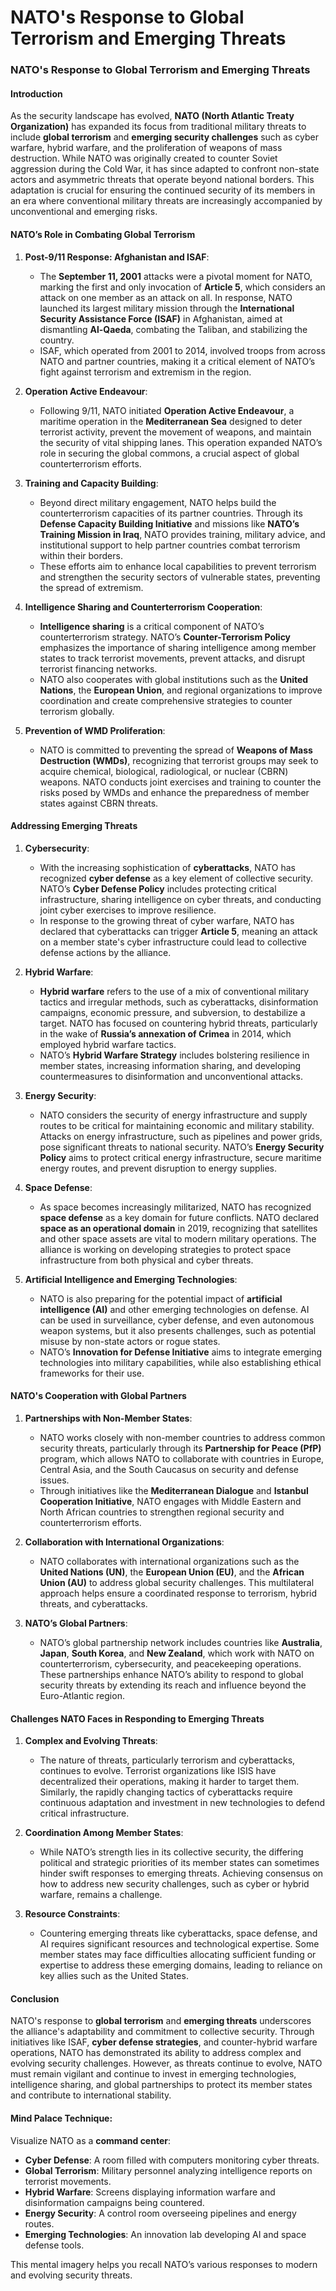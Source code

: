 # NATO's Response to Global Terrorism and Emerging Threats

### **NATO's Response to Global Terrorism and Emerging Threats**

#### **Introduction**
As the security landscape has evolved, **NATO (North Atlantic Treaty Organization)** has expanded its focus from traditional military threats to include **global terrorism** and **emerging security challenges** such as cyber warfare, hybrid warfare, and the proliferation of weapons of mass destruction. While NATO was originally created to counter Soviet aggression during the Cold War, it has since adapted to confront non-state actors and asymmetric threats that operate beyond national borders. This adaptation is crucial for ensuring the continued security of its members in an era where conventional military threats are increasingly accompanied by unconventional and emerging risks.

#### **NATO’s Role in Combating Global Terrorism**

1. **Post-9/11 Response: Afghanistan and ISAF**:
   - The **September 11, 2001** attacks were a pivotal moment for NATO, marking the first and only invocation of **Article 5**, which considers an attack on one member as an attack on all. In response, NATO launched its largest military mission through the **International Security Assistance Force (ISAF)** in Afghanistan, aimed at dismantling **Al-Qaeda**, combating the Taliban, and stabilizing the country.
   - ISAF, which operated from 2001 to 2014, involved troops from across NATO and partner countries, making it a critical element of NATO’s fight against terrorism and extremism in the region.

2. **Operation Active Endeavour**:
   - Following 9/11, NATO initiated **Operation Active Endeavour**, a maritime operation in the **Mediterranean Sea** designed to deter terrorist activity, prevent the movement of weapons, and maintain the security of vital shipping lanes. This operation expanded NATO’s role in securing the global commons, a crucial aspect of global counterterrorism efforts.

3. **Training and Capacity Building**:
   - Beyond direct military engagement, NATO helps build the counterterrorism capacities of its partner countries. Through its **Defense Capacity Building Initiative** and missions like **NATO’s Training Mission in Iraq**, NATO provides training, military advice, and institutional support to help partner countries combat terrorism within their borders.
   - These efforts aim to enhance local capabilities to prevent terrorism and strengthen the security sectors of vulnerable states, preventing the spread of extremism.

4. **Intelligence Sharing and Counterterrorism Cooperation**:
   - **Intelligence sharing** is a critical component of NATO’s counterterrorism strategy. NATO’s **Counter-Terrorism Policy** emphasizes the importance of sharing intelligence among member states to track terrorist movements, prevent attacks, and disrupt terrorist financing networks.
   - NATO also cooperates with global institutions such as the **United Nations**, the **European Union**, and regional organizations to improve coordination and create comprehensive strategies to counter terrorism globally.

5. **Prevention of WMD Proliferation**:
   - NATO is committed to preventing the spread of **Weapons of Mass Destruction (WMDs)**, recognizing that terrorist groups may seek to acquire chemical, biological, radiological, or nuclear (CBRN) weapons. NATO conducts joint exercises and training to counter the risks posed by WMDs and enhance the preparedness of member states against CBRN threats.

#### **Addressing Emerging Threats**

1. **Cybersecurity**:
   - With the increasing sophistication of **cyberattacks**, NATO has recognized **cyber defense** as a key element of collective security. NATO’s **Cyber Defense Policy** includes protecting critical infrastructure, sharing intelligence on cyber threats, and conducting joint cyber exercises to improve resilience.
   - In response to the growing threat of cyber warfare, NATO has declared that cyberattacks can trigger **Article 5**, meaning an attack on a member state's cyber infrastructure could lead to collective defense actions by the alliance.

2. **Hybrid Warfare**:
   - **Hybrid warfare** refers to the use of a mix of conventional military tactics and irregular methods, such as cyberattacks, disinformation campaigns, economic pressure, and subversion, to destabilize a target. NATO has focused on countering hybrid threats, particularly in the wake of **Russia’s annexation of Crimea** in 2014, which employed hybrid warfare tactics.
   - NATO’s **Hybrid Warfare Strategy** includes bolstering resilience in member states, increasing information sharing, and developing countermeasures to disinformation and unconventional attacks.

3. **Energy Security**:
   - NATO considers the security of energy infrastructure and supply routes to be critical for maintaining economic and military stability. Attacks on energy infrastructure, such as pipelines and power grids, pose significant threats to national security. NATO’s **Energy Security Policy** aims to protect critical energy infrastructure, secure maritime energy routes, and prevent disruption to energy supplies.

4. **Space Defense**:
   - As space becomes increasingly militarized, NATO has recognized **space defense** as a key domain for future conflicts. NATO declared **space as an operational domain** in 2019, recognizing that satellites and other space assets are vital to modern military operations. The alliance is working on developing strategies to protect space infrastructure from both physical and cyber threats.

5. **Artificial Intelligence and Emerging Technologies**:
   - NATO is also preparing for the potential impact of **artificial intelligence (AI)** and other emerging technologies on defense. AI can be used in surveillance, cyber defense, and even autonomous weapon systems, but it also presents challenges, such as potential misuse by non-state actors or rogue states.
   - NATO’s **Innovation for Defense Initiative** aims to integrate emerging technologies into military capabilities, while also establishing ethical frameworks for their use.

#### **NATO's Cooperation with Global Partners**

1. **Partnerships with Non-Member States**:
   - NATO works closely with non-member countries to address common security threats, particularly through its **Partnership for Peace (PfP)** program, which allows NATO to collaborate with countries in Europe, Central Asia, and the South Caucasus on security and defense issues.
   - Through initiatives like the **Mediterranean Dialogue** and **Istanbul Cooperation Initiative**, NATO engages with Middle Eastern and North African countries to strengthen regional security and counterterrorism efforts.

2. **Collaboration with International Organizations**:
   - NATO collaborates with international organizations such as the **United Nations (UN)**, the **European Union (EU)**, and the **African Union (AU)** to address global security challenges. This multilateral approach helps ensure a coordinated response to terrorism, hybrid threats, and cyberattacks.

3. **NATO’s Global Partners**:
   - NATO’s global partnership network includes countries like **Australia**, **Japan**, **South Korea**, and **New Zealand**, which work with NATO on counterterrorism, cybersecurity, and peacekeeping operations. These partnerships enhance NATO’s ability to respond to global security threats by extending its reach and influence beyond the Euro-Atlantic region.

#### **Challenges NATO Faces in Responding to Emerging Threats**

1. **Complex and Evolving Threats**:
   - The nature of threats, particularly terrorism and cyberattacks, continues to evolve. Terrorist organizations like ISIS have decentralized their operations, making it harder to target them. Similarly, the rapidly changing tactics of cyberattacks require continuous adaptation and investment in new technologies to defend critical infrastructure.

2. **Coordination Among Member States**:
   - While NATO’s strength lies in its collective security, the differing political and strategic priorities of its member states can sometimes hinder swift responses to emerging threats. Achieving consensus on how to address new security challenges, such as cyber or hybrid warfare, remains a challenge.

3. **Resource Constraints**:
   - Countering emerging threats like cyberattacks, space defense, and AI requires significant resources and technological expertise. Some member states may face difficulties allocating sufficient funding or expertise to address these emerging domains, leading to reliance on key allies such as the United States.

#### **Conclusion**
NATO's response to **global terrorism** and **emerging threats** underscores the alliance's adaptability and commitment to collective security. Through initiatives like ISAF, **cyber defense strategies**, and counter-hybrid warfare operations, NATO has demonstrated its ability to address complex and evolving security challenges. However, as threats continue to evolve, NATO must remain vigilant and continue to invest in emerging technologies, intelligence sharing, and global partnerships to protect its member states and contribute to international stability.

#### **Mind Palace Technique**:
Visualize NATO as a **command center**:
- **Cyber Defense**: A room filled with computers monitoring cyber threats.
- **Global Terrorism**: Military personnel analyzing intelligence reports on terrorist movements.
- **Hybrid Warfare**: Screens displaying information warfare and disinformation campaigns being countered.
- **Energy Security**: A control room overseeing pipelines and energy routes.
- **Emerging Technologies**: An innovation lab developing AI and space defense tools.

This mental imagery helps you recall NATO’s various responses to modern and evolving security threats.